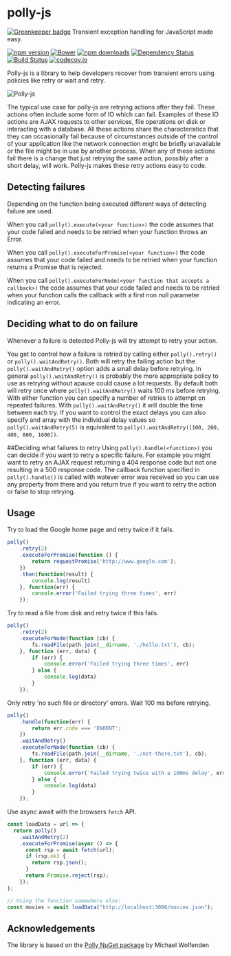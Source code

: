 # polly-js

[![Greenkeeper badge](https://badges.greenkeeper.io/mauricedb/polly-js.svg)](https://greenkeeper.io/)
Transient exception handling for JavaScript made easy.

[![npm version](https://img.shields.io/npm/v/polly-js.svg?style=flat-square)](https://www.npmjs.org/package/polly-js)
[![Bower](https://img.shields.io/bower/v/bootstrap.svg?maxAge=2592000)](https://github.com/mauricedb/polly-js)
[![npm downloads](https://img.shields.io/npm/dm/polly-js.svg?style=flat-square)](http://npm-stat.com/charts.html?package=polly-js&from=2015-09-01)
[![Dependency Status](https://david-dm.org/mauricedb/polly-js.svg)](https://david-dm.org/mauricedb/polly-js)
[![Build Status](https://travis-ci.org/mauricedb/polly-js.svg?branch=master)](https://travis-ci.org/mauricedb/polly-js)
[![codecov.io](http://codecov.io/github/mauricedb/polly-js/coverage.svg?branch=master)](http://codecov.io/github/mauricedb/polly-js?branch=master)

Polly-js is a library to help developers recover from transient errors using policies like retry or wait and retry.

![Polly-js](https://raw.github.com/mauricedb/polly-js/master/images/polly-js-120.png)

The typical use case for polly-js are retrying actions after they fail. These actions often include some form of IO which can fail.
Examples of these IO actions are AJAX requests to other services, file operations on disk or interacting with a database.
All these actions share the characteristics that they can occasionally fail because of circumstances outside of the control of your application like the network connection might be briefly unavailable or the file might be in use by another process.
When any of these actions fail there is a change that just retrying the same action, possibly after a short delay, will work. Polly-js makes these retry actions easy to code.

## Detecting failures
Depending on the function being executed different ways of detecting failure are used.

When you call ```polly().execute(<your function>)``` the code assumes that your code failed and needs to be retried when your function throws an Error.

When you call ```polly().executeForPromise(<your function>)``` the code assumes that your code failed and needs to be retried when your function returns a Promise that is rejected.

When you call ```polly().executeForNode(<your function that accepts a callback>)``` the code assumes that your code failed and needs to be retried when your function calls the callback with a first non null parameter indicating an error.

## Deciding what to do on failure
Whenever a failure is detected Polly-js will try attempt to retry your action. 

You get to control how a failure is retried by calling either ```polly().retry()``` or ```polly().waitAndRetry()```. 
Both will retry the failing action but the ```polly().waitAndRetry()``` option adds a small delay before retrying. 
In general ```polly().waitAndRetry()``` is probably the more appropriate policy to use as retrying without  apause could cause a lot requests.
By default both will retry once where ```polly().waitAndRetry()``` waits 100 ms before retrying. With either function you can specify a number of retries to attempt on repeated failures.
With ```polly().waitAndRetry()``` it will double the time between each try. If you want to control the exact delays you can also specify and array with the individual delay values so ```polly().waitAndRetry(5)``` is equivalent to ```polly().waitAndRetry([100, 200, 400, 800, 1600])```.

##Deciding what failures to retry
Using ```polly().handle(<function>)``` you can decide if you want to retry a specific failure. For example you might want to retry an AJAX request returning a 404 response code but not one resulting in a 500 response code.
The callback function specified in ```polly().handle()``` is called with watever error was received so you can use any property from there and you return true if you want to retry the action or false to stop retrying. 


## Usage

Try to load the Google home page and retry twice if it fails.

```JavaScript
polly()
    .retry(2)
    .executeForPromise(function () {
        return requestPromise('http://www.google.com');
    })
    .then(function(result) {
        console.log(result)
    }, function(err) {
        console.error('Failed trying three times', err)
    });
```

Try to read a file from disk and retry twice if this fails.

```JavaScript
polly()
    .retry(2)
    .executeForNode(function (cb) {
        fs.readFile(path.join(__dirname, './hello.txt'), cb);
    }, function (err, data) {
        if (err) {
            console.error('Failed trying three times', err)
        } else {
            console.log(data)
        }
    });
```

Only retry 'no such file or directory' errors. Wait 100 ms before retrying.

```JavaScript
polly()
    .handle(function(err) {
        return err.code === 'ENOENT';
    })
    .waitAndRetry()
    .executeForNode(function (cb) {
        fs.readFile(path.join(__dirname, './not-there.txt'), cb);
    }, function (err, data) {
        if (err) {
            console.error('Failed trying twice with a 100ms delay', err)
        } else {
            console.log(data)
        }
    });
```

Use async await with the browsers `fetch` API.

```JavaScript
const loadData = url => {
  return polly()
    .waitAndRetry(2)
    .executeForPromise(async () => {
      const rsp = await fetch(url);
      if (rsp.ok) {
        return rsp.json();
      }
      return Promise.reject(rsp);
    });
};

// Using the function somewhere else:
const movies = await loadData("http://localhost:3000/movies.json");
```

## Acknowledgements

The library is based on the [Polly NuGet package](https://www.nuget.org/packages/Polly/) by Michael Wolfenden
